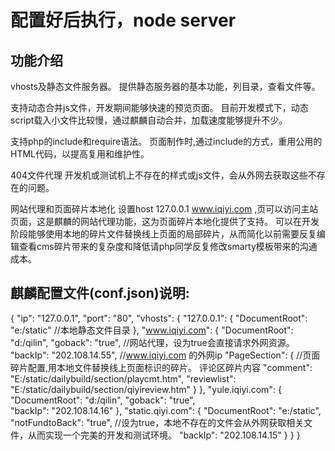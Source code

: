 配置好后执行，node server
===

## 功能介绍
vhosts及静态文件服务器。
提供静态服务器的基本功能，列目录，查看文件等。
 
支持动态合并js文件，开发期间能够快速的预览页面。
目前开发模式下，动态script载入小文件比较慢，通过麒麟自动合并，加载速度能够提升不少。
 
支持php的include和require语法。
页面制作时,通过include的方式，重用公用的HTML代码，以提高复用和维护性。
 
404文件代理
开发机或测试机上不存在的样式或js文件，会从外网去获取这些不存在的问题。
 
网站代理和页面碎片本地化
设置host 127.0.0.1 www.iqiyi.com ,页可以访问主站页面，这是麒麟的网站代理功能，这为页面碎片本地化提供了支持。
可以在开发阶段能够使用本地的碎片文件替换线上页面的局部碎片，从而简化以前需要反复编辑查看cms碎片带来的复杂度和降低请php同学反复修改smarty模板带来的沟通成本。

## 麒麟配置文件(conf.json)说明:

   {
      "ip": "127.0.0.1",
      "port": "80",
      "vhosts": {
       "127.0.0.1": {
        "DocumentRoot": "e:/static"          //本地静态文件目录
       },
       "www.iqiyi.com": {
        "DocumentRoot": "d:/qilin", 
        "goback": "true",                    //网站代理，设为true会直接请求外网资源。
        "backIp": "202.108.14.55",           //www.iqiyi.com 的外网ip
        "PageSection": {                     //页面碎片配置,用本地文件替换线上页面标识的碎片。 <!--section comment-->评论区碎片内容<!--end section-->
         "comment": "E:/static/dailybuild/section/playcmt.htm",
         "reviewlist": "E:/static/dailybuild/section/qiyireview.htm"
        }
       },
       "yule.iqiyi.com": {
        "DocumentRoot": "d:/qilin", 
        "goback": "true",  
        "backIp": "202.108.14.16"
       },
       "static.qiyi.com": {
        "DocumentRoot": "e:/static", 
        "notFundtoBack": "true",            //设为true，本地不存在的文件会从外网获取相关文件，从而实现一个完美的开发和测试环境。
        "backIp": "202.108.14.15"
       }
      }
   }



